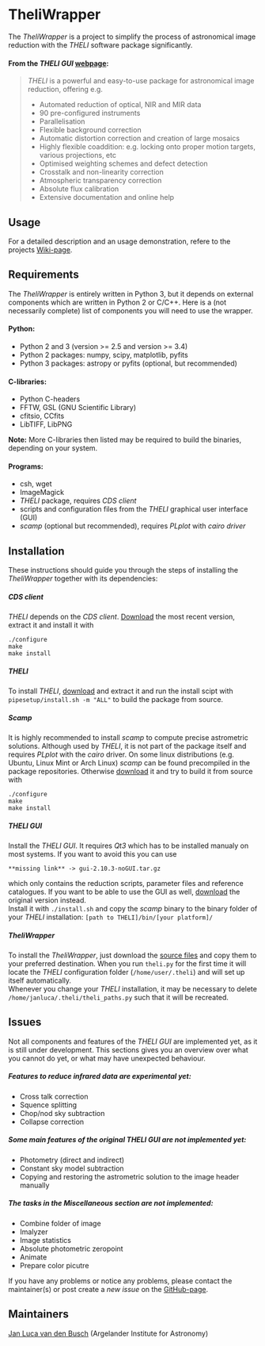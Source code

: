 # TheliWrapper

The *TheliWrapper* is a project to simplify the process of astronomical image
reduction with the *THELI* software package significantly.  


#### From the *THELI GUI* [webpage](https://www.astro.uni-bonn.de/theli/gui/index.html):

> *THELI* is a powerful and easy-to-use package for astronomical image reduction, offering e.g.
> * Automated reduction of optical, NIR and MIR data
> * 90 pre-configured instruments
> * Parallelisation
> * Flexible background correction
> * Automatic distortion correction and creation of large mosaics
> * Highly flexible coaddition: e.g. locking onto proper motion targets, various
    projections, etc
> * Optimised weighting schemes and defect detection
> * Crosstalk and non-linearity correction
> * Atmospheric transparency correction
> * Absolute flux calibration
> * Extensive documentation and online help


## Usage

For a detailed description and an usage demonstration, refere to the projects
[Wiki-page](https://github.com/jlvdb/TheliWrapper/wiki).


## Requirements

The *TheliWrapper* is entirely written in Python 3, but it depends on external
components which are written in Python 2 or C/C++. Here is a (not necessarily
complete) list of components you will need to use the wrapper.

#### Python:
* Python 2 and 3 (version >= 2.5 and version >= 3.4)
* Python 2 packages: numpy, scipy, matplotlib, pyfits
* Python 3 packages: astropy or pyfits (optional, but recommended)

#### C-libraries:
* Python C-headers
* FFTW, GSL (GNU Scientific Library)
* cfitsio, CCfits
* LibTIFF, LibPNG

**Note:** More C-libraries then listed may be required to build the binaries,
depending on your system.

#### Programs:
* csh, wget
* ImageMagick
* *THELI* package, requires *CDS client*
* scripts and configuration files from the *THELI* graphical user interface
  (GUI)
* *scamp* (optional but recommended), requires *PLplot* with *cairo driver*


## Installation

These instructions should guide you through the steps of installing the
*TheliWrapper* together with its dependencies:

##### CDS client
*THELI* depends on the *CDS client*.
[Download](http://cdsarc.u-strasbg.fr/doc/cdsclient.html) the most recent
version, extract it and install it with

    ./configure
    make
    make install

##### THELI
To install *THELI*,
[download](https://www.astro.uni-bonn.de/theli/gui/download.html) and
extract it and run the install scipt with `pipesetup/install.sh -m "ALL"`
to build the package from source.

##### Scamp
It is highly recommended to install *scamp* to compute precise astrometric
solutions. Although used by *THELI*, it is not part of the package itself
and requires *PLplot* with the *cairo* driver. On some linux distributions
(e.g. Ubuntu, Linux Mint or Arch Linux) *scamp* can be found precompiled in
the package repositories. Otherwise
[download](https://www.astromatic.net/software/scamp) it and try to build
it from source with

    ./configure
    make
    make install

##### THELI GUI
Install the *THELI GUI*. It requires *Qt3* which has to be installed manualy
on most systems. If you want to avoid this you can use

    **missing link** -> gui-2.10.3-noGUI.tar.gz

which only contains the reduction scripts, parameter files and reference
catalogues. If you want to be able to use the GUI as well,
[download](https://www.astro.uni-bonn.de/theli/gui/download.html) the
original version instead.  
Install it with `./install.sh` and copy the *scamp* binary to the binary
folder of your *THELI* installation: `[path to THELI]/bin/[your platform]/`

##### TheliWrapper
To install the *TheliWrapper*, just download the
[source files](https://github.com/jlvdb/TheliWrapper) and copy them to your
preferred destination. When you run `theli.py` for the first time it will
locate the *THELI* configuration folder (`/home/user/.theli`) and will set
up itself automatically.  
Whenever you change your *THELI* installation, it may be necessary to delete
`/home/janluca/.theli/theli_paths.py` such that it will be recreated.


## Issues

Not all components and features of the *THELI GUI* are implemented yet, as it
is still under development. This sections gives you an overview over what you
cannot do yet, or what may have unexpected behaviour.

##### Features to reduce infrared data are experimental yet:
* Cross talk correction
* Squence splitting
* Chop/nod sky subtraction
* Collapse correction

##### Some main features of the original *THELI GUI* are not implemented yet:
* Photometry (direct and indirect)
* Constant sky model subtraction
* Copying and restoring the astrometric solution to the image header
  manually

##### The tasks in the *Miscellaneous* section are not implemented:
* Combine folder of image
* Imalyzer
* Image statistics
* Absolute photometric zeropoint
* Animate
* Prepare color picutre

If you have any problems or notice any problems, please contact the maintainer(s)
or post create a *new issue* on the
[GitHub-page](https://github.com/jlvdb/TheliWrapper/issues).


## Maintainers

[Jan Luca van den Busch](https://github.com/jlvdb)
(Argelander Institute for Astronomy)
